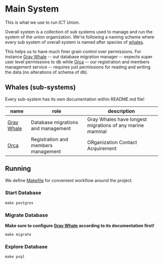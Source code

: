 # Main System

This is what we use to run ICT Union.

Overall system is a collection of sub systems used to manage
and run the system of the union organization.
We're following a naming scheme where every sub system of
overall system is named after species of [whales](https://en.wikipedia.org/wiki/Whale).

This helps us to have much finer grain control over permissions.
For instance [Gray Whale](gray-whale) -- out database migration manager --
expects super user level permissions to db
while [Orca](orca) -- our registration and members management service --
requires just permissions for reading and writing the data (no alterations of schema of db).

## Whales (sub-systems)

Every sub-system has its own documentation within README.md file!

| name                     | role                                | description                                              |
|--------------------------|-------------------------------------|----------------------------------------------------------|
| [Gray Whale](gray-whale) | Database migrations and management  | Gray Whales have longest migrations of any marine mammal |
| [Orca](orca)             | Registration and members management | ORganization Contact Acquirement                         |

## Running

We define [Makefile](Makefile) for convenient workflow around the project.

### Start Database

```
make postgres
```

### Migrate Database

__Make sure to configure [Gray Whale](gray-whale) according to its documentation first!__

```
make migrate
```

### Explore Database

```
make psql
```
